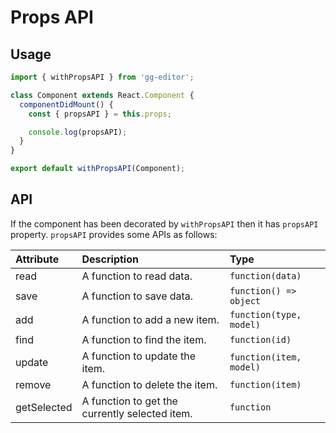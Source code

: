 # Props API

## Usage

```jsx
import { withPropsAPI } from 'gg-editor';

class Component extends React.Component {
  componentDidMount() {
    const { propsAPI } = this.props;

    console.log(propsAPI);
  }
}

export default withPropsAPI(Component);
```

## API

If the component has been decorated by `withPropsAPI` then it has `propsAPI` property. `propsAPI` provides some APIs as follows:

| Attribute | Description | Type |
| :--- | :--- | :--- |
| read | A function to read data. | `function(data)` |
| save | A function to save data. | `function() => object` |
| add | A function to add a new item. | `function(type, model)` |
| find | A function to find the item. | `function(id)` |
| update | A function to update the item. | `function(item, model)` |
| remove | A function to delete the item. | `function(item)` |
| getSelected | A function to get the currently selected item. | `function` |
